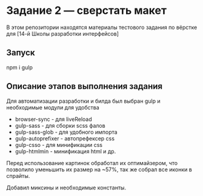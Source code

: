 # Задание 2 — сверстать макет

В этом репозитории находятся материалы тестового задания по вёрстке для [14-й Школы разработки интерфейсов]

## Запуск
npm i
gulp

## Описание этапов выполнения задания

Для автоматизации разработки и билда был выбран gulp и необходимые модули для удобства

- browser-sync - для liveReload
- gulp-sass - для сборки scss фалов
- gulp-sass-glob - для удобного импорта
- gulp-autoprefixer - автопрефексер css
- gulp-csso - для минификации css
- gulp-htmlmin - минификация html
и др.

Перед использование картинок обработал их оптимайзером, что позволило уменьшить их размер на ~57%, так же собрал все иконки в спрайты.

Добавил миксины и необходимые константы.
